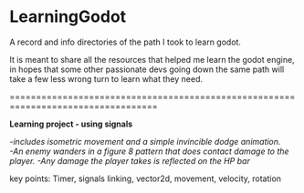 # LearningGodot
A record and info directories of the path I took to learn godot.


It is meant to share all the resources that helped me learn the godot engine, in hopes that some other passionate devs going down the same path will take a few less wrong turn to learn what they need.


==================================================================================

**Learning project - using signals**


*-includes isometric movement and a simple invincible dodge animation.  
-An enemy wanders in a figure 8 pattern that does contact damage to the player. 
-Any damage the player takes is reflected on the HP bar*

key points: Timer, signals linking, vector2d, movement, velocity, rotation
